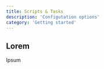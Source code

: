 ```yaml
---
title: Scripts & Tasks
description: 'Configutation options'
category: 'Getting started'
---
```


## Lorem

Ipsum